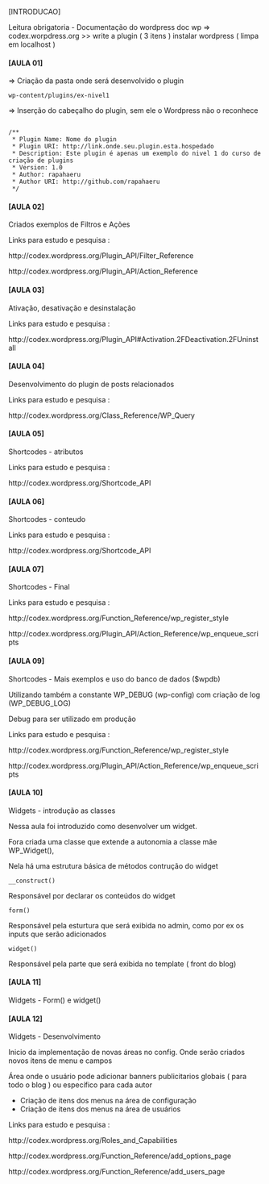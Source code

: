 [INTRODUCAO]

Leitura obrigatoria - Documentação do wordpress
doc wp => codex.worpdress.org >> write a plugin ( 3 itens )
instalar wordpress ( limpa em localhost )


<h4>[AULA 01]</h4>

=> Criação da pasta onde será desenvolvido o plugin 

<code>wp-content/plugins/ex-nivel1</code>

=> Inserção do cabeçalho do plugin, sem ele o Wordpress não o reconhece

<code>
/**
 * Plugin Name: Nome do plugin
 * Plugin URI: http://link.onde.seu.plugin.esta.hospedado
 * Description: Este plugin é apenas um exemplo do nivel 1 do curso de criação de plugins
 * Version: 1.0
 * Author: rapahaeru
 * Author URI: http://github.com/rapahaeru
 */	
</code>

<h4>[AULA 02]</h4>

<p>Criados exemplos de Filtros e Ações</p>
<p>Links para estudo e pesquisa :</p>
<p>http://codex.wordpress.org/Plugin_API/Filter_Reference</p>
<p>http://codex.wordpress.org/Plugin_API/Action_Reference</p>


<h4>[AULA 03]</h4>

<p>Ativação, desativação e desinstalação</p>
<p>Links para estudo e pesquisa :</p>
<p>http://codex.wordpress.org/Plugin_API#Activation.2FDeactivation.2FUninstall</p>

<h4>[AULA 04]</h4>

<p>Desenvolvimento do plugin de posts relacionados</p>
<p>Links para estudo e pesquisa :</p>
<p>http://codex.wordpress.org/Class_Reference/WP_Query</p>

<h4>[AULA 05]</h4>

<p>Shortcodes - atributos</p>
<p>Links para estudo e pesquisa :</p>
<p>http://codex.wordpress.org/Shortcode_API</p>

<h4>[AULA 06]</h4>

<p>Shortcodes - conteudo</p>
<p>Links para estudo e pesquisa :</p>
<p>http://codex.wordpress.org/Shortcode_API</p>

<h4>[AULA 07]</h4>

<p>Shortcodes - Final</p>
<p>Links para estudo e pesquisa :</p>
<p>http://codex.wordpress.org/Function_Reference/wp_register_style</p>
<p>http://codex.wordpress.org/Plugin_API/Action_Reference/wp_enqueue_scripts</p>


<h4>[AULA 09]</h4>

<p>Shortcodes - Mais exemplos e uso do banco de dados ($wpdb)</p>
<p>Utilizando também a constante WP_DEBUG (wp-config) com criação de log (WP_DEBUG_LOG)</p>
<p>Debug para ser utilizado em produção</p>
<p>Links para estudo e pesquisa :</p>
<p>http://codex.wordpress.org/Function_Reference/wp_register_style</p>
<p>http://codex.wordpress.org/Plugin_API/Action_Reference/wp_enqueue_scripts</p>

<h4>[AULA 10]</h4>

<p>Widgets - introdução as classes</p>
<p>Nessa aula foi introduzido como desenvolver um widget.</p>
<p>Fora criada uma classe que extende a autonomia a classe mãe WP_Widget(),</p>
<p>Nela há uma estrutura básica de métodos contrução do widget</p>
<code>__construct()</code>
<p>Responsável por declarar os conteúdos do widget</p>
<code>form()</code>
<p>Responsável pela esturtura que será exibida no admin, como por ex os inputs que serão adicionados</p>
<code>widget()</code>
<p>Responsável pela parte que será exibida no template ( front do blog)</p>

<h4>[AULA 11]</h4>
<p>Widgets - Form() e widget()</p>

<h4>[AULA 12]</h4>
<p>Widgets - Desenvolvimento</p>
<p>Inicio da implementação de novas áreas no config. Onde serão criados novos itens de menu e campos</p>
<p>Área onde o usuário pode adicionar banners publicitarios globais ( para todo o blog ) ou específico para cada autor</p>
<ul>
	<li>Criação de itens dos menus na área de configuração</li>
	<li>Criação de itens dos menus na área de usuários</li>
</ul>
<p>Links para estudo e pesquisa :</p>
<p>http://codex.wordpress.org/Roles_and_Capabilities</p>
<p>http://codex.wordpress.org/Function_Reference/add_options_page</p>
<p>http://codex.wordpress.org/Function_Reference/add_users_page</p>


